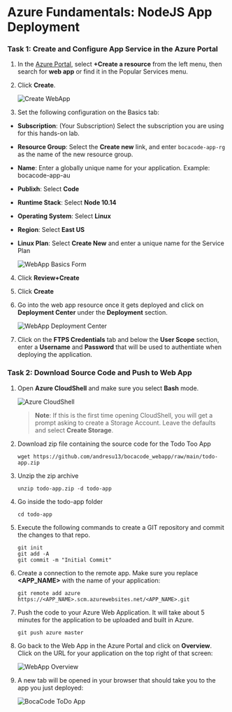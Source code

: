 # Azure Fundamentals: NodeJS App Deployment

### Task 1: Create and Configure App Service in the Azure Portal

1. In the [Azure Portal](https://portal.azure.com/), select **+Create a resource** from the left menu, then search for **web app** or find it in the Popular Services menu.

2. Click **Create**.

    ![Create WebApp](images/create_webapp.png)

3. Set the following configuration on the Basics tab:

- **Subscription**: (Your Subscription) Select the subscription you are using for this hands-on lab.
- **Resource Group**: Select the **Create new** link, and enter `bocacode-app-rg` as the name of the new resource group.
- **Name**: Enter a globally unique name for your application. Example: bocacode-app-au
- **Publixh**: Select **Code**
- **Runtime Stack**: Select **Node 10.14**
- **Operating System**: Select **Linux**
- **Region**: Select **East US**
- **Linux Plan**: Select **Create New** and enter a unique name for the Service Plan

    ![WebApp Basics Form](images/webapp_form.png)

4. Click **Review+Create**

5. Click **Create**

6. Go into the web app resource once it gets deployed and click on **Deployment Center** under the **Deployment** section.

    ![WebApp Deployment Center](images/webapp_deploymentcenter.png)

7. Click on the **FTPS Credentials** tab and below the **User Scope** section, enter a **Username** and **Password** that will be used to authentiate when deploying the application.

### Task 2: Download Source Code and Push to Web App

1. Open **Azure CloudShell** and make sure you select **Bash** mode.

    ![Azure CloudShell](images/cloudshell.png)

   >**Note**: If this is the first time opening CloudShell, you will get a prompt asking to create a Storage Account. Leave the defaults and select **Create Storage**.

2. Download zip file containing the source code for the Todo Too App

    `wget https://github.com/andresu13/bocacode_webapp/raw/main/todo-app.zip`

3. Unzip the zip archive

    `unzip todo-app.zip -d todo-app`

4. Go inside the todo-app folder

    `cd todo-app`

5. Execute the following commands to create a GIT repository and commit the changes to that repo.
    ```
    git init
    git add -A
    git commit -m "Initial Commit"
    ```

6. Create a connection to the remote app. Make sure you replace **<APP_NAME>** with the name of your application:

    `git remote add azure https://<APP_NAME>.scm.azurewebsites.net/<APP_NAME>.git`

7. Push the code to your Azure Web Application. It will take about 5 minutes for the application to be uploaded and built in Azure.
    
    `git push azure master`

8. Go back to the Web App in the Azure Portal and click on **Overview**. Click on the URL for your application on the top right of that screen:

    ![WebApp Overview](images/webapp_url.png)

9. A new tab will be opened in your browser that should take you to the app you just deployed:

    ![BocaCode ToDo App](images/bocacode-app.png)

